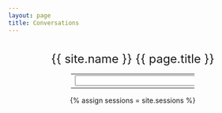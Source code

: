 ```yaml
---
layout: page
title: Conversations
---
```

<center>
<p class="uk-text-lead uk-text-center" style="font-size: 24px; margin-top: 35px; margin-bottom: 10px;" id="search-title">{{ site.name }} {{ page.title }}</p>
<form class="row">
    <table align="center" style="width: 250px;">
        <tr>
            <td style="width: 350px;" align="right">
                <input type="text" class="form-control" id="api-search" style="width: 250px">
            </td>                            
            <td style="width: 50px;">
                <button type="submit" class="btn btn-dark" onclick="search(); return false;">Search</button>
            </td>           
        </tr>
    </table>
    {% assign sessions = site.sessions %}
    <textarea id="search_json" rows="10" cols="100" style="display: none;">[]</textarea>
    <script>
        var sessions = [
        {% for session in sessions %} 
        {
            title: "{{ session.title }}",
            description: "{{ session.description }}",
            guestName: "{{ session.guestName }}",
            youtubeId: "{{ session.youtubeId }}",
            guestRole: "{{ session.guestRole }}",
            guestCompany: "{{ session.guestCompany }}",
            guestIndustry: "{{ session.guestIndustry }}",
            bio: "{{ session.bio }}",
            url: "{{ session.url }}",
            conversation: {{ session.conversation | jsonify }}
        }{% unless forloop.last %},{% endunless %}
        {% endfor %} 
        ];
        document.getElementById('search_json').value = JSON.stringify(sessions);
    </script>    
</form>
</center>
<table align="center" style="width: 50%;" class="table table-hover" id="search-results"></table>    
<script>
    function search(){
        
        document.getElementById('search-results').innerHTML = "";
        var search = document.getElementById('api-search').value;
        var sessions = JSON.parse(document.getElementById('search_json').value);

        var search_results = [];

        for (let i = 0; i < sessions.length; i++) {
        
            var match = 0;
            match += sessions[i].title.includes(search);
            match += sessions[i].description.includes(search);
            match += sessions[i].guestName.includes(search);
            match += sessions[i].guestRole.includes(search);
            match += sessions[i].guestCompany.includes(search);
            match += sessions[i].guestIndustry.includes(search);
            match += sessions[i].bio.includes(search);

            for (let j = 0; j < sessions[i].conversation.length; j++) {
                match += sessions[i].conversation[j].question.includes(search);
                match += sessions[i].conversation[j].answer.includes(search);
            }

            console.log(sessions[i].title + ' = ' + match);  

            if(match > 0){
                var s = {};
                s.match = match;
                s.title = sessions[i].title;
                s.description = sessions[i].description;
                s.youtubeId = sessions[i].youtubeId;
                s.url = sessions[i].url;
                search_results.push(s)
            }
        }    

        //console.log(search_results);
        search_results.sort(function(a, b) {
        if (a.match < b.match) return 1;
        if (a.match > b.match) return -1;
        return 0;
        });        

        var html = '';
        if(search_results.length > 0){
            for (let i = 0; i < search_results.length; i++) {
                //console.log(search_results[i]);
                html += '<tr>';
                html += '<td align="center">';
                html += '<a href="' + search_results[i].url + '"><img src="https://i.ytimg.com/vi/' + search_results[i].youtubeId + '/hqdefault.jpg" width="100" style="margin: 15px;" /></a>';
                html += '</td>';
                html += '<td valign="top" style="padding: 30px">';
                html += '<strong>' + search_results[i].title + '</strong> - ' + search_results[i].description;
                html += '</td>';
                html += '<td width="15%" align="center"><br>';
                html += '<a href="' + search_results[i].url + '">';
                html += '<button type="button" class="btn btn-dark">More Info</button>';
                html += '</a>';
                html += '</td>';
                html += '</tr>';          
            }  
        }  
        else{
                html += '<tr>';
                html += '<td align="center">';
                html += '<img src="https://s3.amazonaws.com/kinlane-productions2/api-evangelist-logos/api-evangelist-red-seal.png" width="100" style="margin: 15px;" />';
                html += '</td>';
                html += '<td valign="top" style="padding: 30px">';
                html += '<strong>No Results</strong> - There was no results for your search, try again.';
                html += '</td>';
                html += '</tr>'; 
        }

        document.getElementById('search-results').innerHTML = html;

    }
</script>